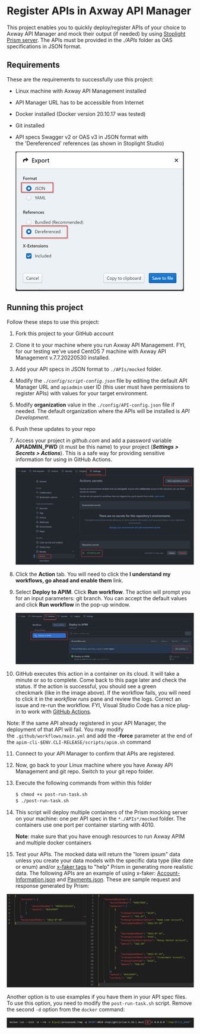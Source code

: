 # Register APIs in Axway API Manager

This project enables you to quickly deploy/register APIs of your choice to Axway API Manager and mock their output (if needed) by using [Stoplight Prism server](https://stoplight.io/open-source/prism). The APIs must be provided in the *./APIs* folder as OAS specifications in JSON format.

## Requirements

These are the requirements to successfully use this project:

- Linux machine with Axway API Management installed
- API Manager URL has to be accessible from Internet
- Docker installed (Docker version 20.10.17 was tested)
- Git installed
- API specs Swagger v2 or OAS v3 in JSON format with the 'Dereferenced' references (as shown in Stoplight Studio)


   <img src="images/export-api.png" width="453" height="375" />


## Running this project

Follow these steps to use this project:

1. Fork this project to your GitHub account

2. Clone it to your machine where you run Axway API Management. FYI, for our testing we've used CentOS 7 machine with Axway API Management v.7.7.20220530 installed. 

3. Add your API specs in JSON format to `./APIs/mocked` folder. 

4. Modify the *`./config/script-config.json`* file by editing the default API Manager URL and `apiadmin` user ID (this user must have permissions to register APIs) with values for your target environment.

5. Modify **organization** value in the `./config/API-config.json` file if needed. The default organization where the APIs will be installed is *API Development*.

6. Push these updates to your repo

7. Access your project in *github.com* and add a password variable **APIADMIN_PWD** (it must be this name) to your project (***Settings > Secrets > Actions***). This is a safe way for providing sensitive information for using in GitHub Actions.


   <img src="images/action-secret.png" style="zoom: 50%;" />


8. Click the **Action** tab. You will need to click the **I understand my workflows, go ahead and enable them** link. 

9. Select **Deploy to APIM**. Click **Run workflow**. The action will prompt you for an input parameters: git branch. You can accept the default values and click **Run workflow** in the pop-up window.


   <img src="images/run-action.png" style="zoom:50%;" />


10. GitHub executes this action in a container on its cloud. It will take a minute or so to complete. Come back to this page later and check the status. If the action is successful, you should see a green checkmark (like in the image above). If the workflow fails, you will need to click it in the *workflow runs* pane and review the logs. Correct an issue and re-run the workflow. FYI, Visual Studio Code has a nice plug-in to work with [GitHub Actions](https://marketplace.visualstudio.com/items?itemName=cschleiden.vscode-github-actions).

   Note: If the same API already registered in your API Manager, the deployment of that API will fail. You may modify the `.github/workflows/main.yml` and add the **-force** parameter at the end of the `apim-cli-$ENV.CLI-RELEASE/scripts/apim.sh` command

11. Connect to your API Manager to confirm that APIs are registered.

12. Now, go back to your Linux machine where you have Axway API Management and git repo. Switch to your git repo folder.

13. Execute the following commands from within this folder

    ```bash
    $ chmod +x post-run-task.sh
    $ ./post-run-task.sh
    ```

14. This script will deploy multiple containers of the Prism mocking server on your machine: one per API spec in the `*./APIs*/mocked` folder. The containers use one port per container starting with 4010.

    **Note**: make sure that you have enough resources to run Axway APIM and multiple docker containers

15. Test your APIs. The mocked data will return the "lorem ipsum" data unless you create your data models with the specific data type (like date or enum) and/or [x-faker tags](https://fakerjs.dev/guide/) to "help" Prism in generating more realistic data. The following APIs are an example of using x-faker: [Account-Information.json](./APIs/mocked/Account-Information.json) and [Payments.json](./APIs/mocked/Payments.json). These are sample request and response generated by Prism:

   <img src="images/input-output.png" style="zoom: 67%;" />


   Another option is to use examples if you have them in your API spec files. To use this option, you need to modify the `post-run-task.sh` script. Remove the second `-d` option from the `docker` command:

   <img src="images/modify-docker-cmd.png" style="zoom: 67%;" />
